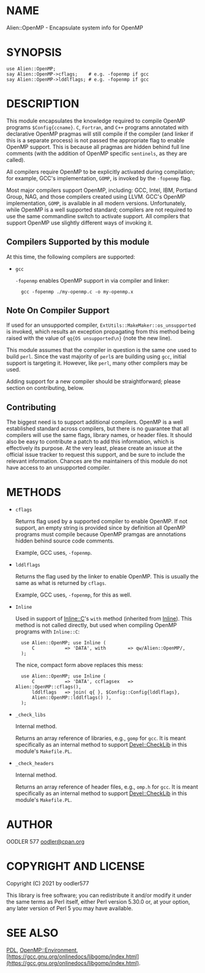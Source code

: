 # NAME

Alien::OpenMP - Encapsulate system info for OpenMP

# SYNOPSIS

    use Alien::OpenMP;
    say Alien::OpenMP->cflags;    # e.g. -fopenmp if gcc 
    say Alien::OpenMP->lddlflags; # e.g. -fopenmp if gcc 

# DESCRIPTION

This module encapsulates the knowledge required to compile OpenMP programs
`$Config{ccname}`. `C`, `Fortran`, and `C++` programs annotated
with declarative OpenMP pragmas will still compile if the compiler (and
linker if this is a separate process) is not passed the appropriate flag
to enable OpenMP support. This is because all pragmas are hidden behind
full line comments (with the addition of OpenMP specific `sentinels`,
as they are called).

All compilers require OpenMP to be explicitly activated during compilation;
for example, GCC's implementation, `GOMP`, is invoked by the `-fopenmp`
flag.

Most major compilers support OpenMP, including: GCC, Intel, IBM,
Portland Group, NAG, and those compilers created using LLVM. GCC's OpenMP
implementation, `GOMP`, is available in all modern versions. Unfortunately,
while OpenMP is a well supported standard; compilers are not required to
use the same commandline switch to activate support. All compilers that
support OpenMP use slightly different ways of invoking it.

## Compilers Supported by this module

At this time, the following compilers are supported:

- `gcc`

    `-fopenmp` enables OpenMP support in via compiler and linker:

        gcc -fopenmp ./my-openmp.c -o my-openmp.x

## Note On Compiler Support

If used for an unsupported compiler, `ExtUtils::MakeMaker::os_unsupported`
is invoked, which results an exception propagating from this method being
raised with the value of `qq{OS unsupported\n}` (note the new line).

This module assumes that the compiler in question is the same one used to
build `perl`. Since the vast majority of `perl`s are building using
`gcc`, initial support is targeting it. However, like `perl`, many
other compilers may be used.

Adding support for a new compiler should be straightforward; please
section on contributing, below.

## Contributing

The biggest need is to support additional compilers. OpenMP is a well
established standard across compilers, but there is no guarantee that
all compilers will use the same flags, library names, or header files. It
should also be easy to contribute a patch to add this information, which
is effectively its purpose. At the very least, please create an issue
at the official issue tracker to request this support, and be sure to
include the relevant information. Chances are the maintainers of this
module do not have access to an unsupported compiler.

# METHODS

- `cflags`

    Returns flag used by a supported compiler to enable OpenMP. If not support,
    an empty string is provided since by definition all OpenMP programs
    must compile because OpenMP pramgas are annotations hidden behind source
    code comments.

    Example, GCC uses, `-fopenmp`.

- `lddlflags`

    Returns the flag used by the linker to enable OpenMP. This is usually
    the same as what is returned by `cflags`.

    Example, GCC uses, `-fopenmp`, for this as well.

- `Inline`

    Used in support of [Inline::C](https://metacpan.org/pod/Inline%3A%3AC)'s `with` method (inherited from
    [Inline](https://metacpan.org/pod/Inline)). This method is not called directly, but used when compiling
    OpenMP programs with `Inline::C`:

        use Alien::OpenMP; use Inline (
            C           => 'DATA', with        => qw/Alien::OpenMP/,
        );

    The nice, compact form above replaces this mess:

        use Alien::OpenMP; use Inline (
            C           => 'DATA', ccflagsex   => Alien::OpenMP::cflags(),
            lddlflags   => join( q{ }, $Config::Config{lddlflags},
            Alien::OpenMP::lddlflags() ),
        );

- `_check_libs`

    Internal method.

    Returns an array reference of libraries, e.g., `gomp` for `gcc`. It is
    meant specifically as an internal method to support [Devel::CheckLib](https://metacpan.org/pod/Devel%3A%3ACheckLib)
    in this module's `Makefile.PL`.

- `_check_headers`

    Internal method.

    Returns an array reference of header files, e.g., `omp.h` for `gcc`. It
    is meant specifically as an internal method to support [Devel::CheckLib](https://metacpan.org/pod/Devel%3A%3ACheckLib)
    in this module's `Makefile.PL`.

# AUTHOR

OODLER 577 <oodler@cpan.org>

# COPYRIGHT AND LICENSE

Copyright (C) 2021 by oodler577

This library is free software; you can redistribute it and/or modify
it under the same terms as Perl itself, either Perl version 5.30.0 or,
at your option, any later version of Perl 5 you may have available.

# SEE ALSO

[PDL](https://metacpan.org/pod/PDL), [OpenMP::Environment](https://metacpan.org/pod/OpenMP%3A%3AEnvironment),
[https://gcc.gnu.org/onlinedocs/libgomp/index.html](https://gcc.gnu.org/onlinedocs/libgomp/index.html).
